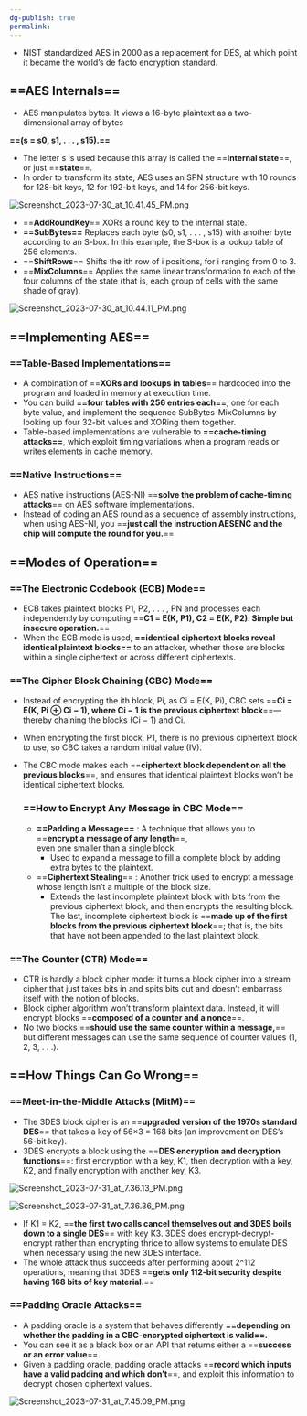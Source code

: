 ```yaml
---
dg-publish: true
permalink:
---
```







- NIST standardized AES in 2000 as a replacement for DES, at which point it became the world’s de facto encryption standard.

## ==AES Internals==

- AES manipulates bytes. It views a 16-byte plaintext as a two-dimensional array of bytes

**==(s = s0, s1, . . . , s15).==**

- The letter s is used because this array is called the ==**internal state**==, or just ==**state**==.
- In order to transform its state, AES uses an SPN structure with 10 rounds for 128-bit keys, 12 for 192-bit keys, and 14 for 256-bit keys.

  

![Screenshot_2023-07-30_at_10.41.45_PM.png](/img/user/img/Screenshot_2023-07-30_at_10.41.45_PM.png)

  

- ==**AddRoundKey**== XORs a round key to the internal state.
- **==SubBytes==** Replaces each byte (s0, s1, . . . , s15) with another byte according to an S-box. In this example, the S-box is a lookup table of 256 elements.
- ==**ShiftRows**== Shifts the ith row of i positions, for i ranging from 0 to 3.
- ==**MixColumns**== Applies the same linear transformation to each of the four columns of the state (that is, each group of cells with the same shade of gray).

  

![Screenshot_2023-07-30_at_10.44.11_PM.png](/img/user/img/Screenshot_2023-07-30_at_10.44.11_PM.png)

## ==Implementing AES==

### ==Table-Based Implementations==

- A combination of ==**XORs and lookups in tables**== hardcoded into the program and loaded in memory at execution time.
- You can build **==four tables with 256 entries each==**, one for each byte value, and implement the sequence SubBytes-MixColumns by looking up four 32-bit values and XORing them together.
- Table-based implementations are vulnerable to **==cache-timing attacks==**, which exploit timing variations when a program reads or writes elements in cache memory.

### ==Native Instructions==

- AES native instructions (AES-NI) ==**solve the problem of cache-timing attacks**== on AES software implementations.
- Instead of coding an AES round as a sequence of assembly instructions, when using AES-NI, you ==**just call the instruction AESENC and the chip will compute the round for you.**==

## ==Modes of Operation==

### ==The Electronic Codebook (ECB) Mode==

- ECB takes plaintext blocks P1, P2, . . . , PN and processes each independently by computing ==**C1 = E(K, P1), C2 = E(K, P2). Simple but insecure operation.**==
- When the ECB mode is used, **==identical ciphertext blocks reveal identical plaintext blocks==** to an attacker, whether those are blocks within a single ciphertext or across different ciphertexts.

### ==The Cipher Block Chaining (CBC) Mode==

- Instead of encrypting the ith block, Pi, as Ci = E(K, Pi), CBC sets ==**Ci = E(K, Pi ⊕ Ci − 1), where Ci − 1 is the previous ciphertext block**==—thereby chaining the blocks (Ci − 1) and Ci.
- When encrypting the first block, P1, there is no previous ciphertext block to use, so CBC takes a random initial value (IV).
- The CBC mode makes each ==**ciphertext block dependent on all the previous blocks**==, and ensures that identical plaintext blocks won’t be identical ciphertext blocks.
    
    ### ==How to Encrypt Any Message in CBC Mode==
    
    - **==Padding a Message==** : A technique that allows you to ==**encrypt a message of any length**==,  
        even one smaller than a single block.  
        - Used to expand a message to fill a complete block by adding extra bytes to the plaintext.
    - ==**Ciphertext Stealing**== : Another trick used to encrypt a message whose length isn’t a multiple of the block size.
        - Extends the last incomplete plaintext block with bits from the previous ciphertext block, and then encrypts the resulting block. The last, incomplete ciphertext block is ==**made up of the first blocks from the previous ciphertext block**==; that is, the bits that have not been appended to the last plaintext block.

### ==The Counter (CTR) Mode==

- CTR is hardly a block cipher mode: it turns a block cipher into a stream cipher that just takes bits in and spits bits out and doesn’t embarrass itself with the notion of blocks.
- Block cipher algorithm won’t transform plaintext data. Instead, it will encrypt blocks ==**composed of a counter and a nonce**==.
- No two blocks ==**should use the same counter within a message,**== but different messages can use the same sequence of counter values (1, 2, 3, . . .).

## ==How Things Can Go Wrong==

### ==Meet-in-the-Middle Attacks (MitM)==

- The 3DES block cipher is an ==**upgraded version of the 1970s standard DES**== that takes a key of 56×3 = 168 bits (an improvement on DES’s 56-bit key).
- 3DES encrypts a block using the ==**DES encryption and decryption functions**==: first encryption with a key, K1, then decryption with a key, K2, and finally encryption with another key, K3.

![Screenshot_2023-07-31_at_7.36.13_PM.png](/img/user/img/Screenshot_2023-07-31_at_7.36.13_PM.png)

![Screenshot_2023-07-31_at_7.36.36_PM.png](/img/user/img/Screenshot_2023-07-31_at_7.36.36_PM.png)

- If K1 = K2, ==**the first two calls cancel themselves out and 3DES boils down to a single DES**== with key K3. 3DES does encrypt-decrypt-encrypt rather than encrypting thrice to allow systems to emulate DES when necessary using the new 3DES interface.
- The whole attack thus succeeds after performing about 2^112 operations, meaning that 3DES ==**gets only 112-bit security despite having 168 bits of key material.**==

### ==Padding Oracle Attacks==

- A padding oracle is a system that behaves differently **==depending on whether the padding in a CBC-encrypted ciphertext is valid==.**
- You can see it as a black box or an API that returns either a ==**success or an error value**==.
- Given a padding oracle, padding oracle attacks ==**record which inputs have a valid padding and which don’t**==, and exploit this information to decrypt chosen ciphertext values.

  

![Screenshot_2023-07-31_at_7.45.09_PM.png](/img/user/img/Screenshot_2023-07-31_at_7.45.09_PM.png)